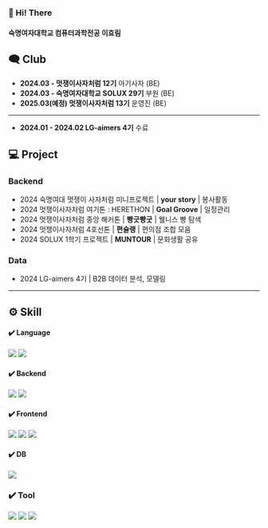 ### 👏 Hi! There
#### 숙명여자대학교 컴퓨터과학전공 이효림

## 🗨️ Club
- **2024.03 -  멋쟁이사자처럼 12기** 아기사자 (BE)
- **2024.03 -  숙명여자대학교 SOLUX 29기** 부원 (BE)
- **2025.03(예정) 멋쟁이사자처럼 13기** 운영진 (BE)
---
- **2024.01 - 2024.02 LG-aimers 4기** 수료

## 💻 Project

### Backend
- 2024 숙명여대 멋쟁이 사자처럼 미니프로젝트 | **your story** | 봉사활동
- 2024 멋쟁이사자처럼 여기톤 : HERETHON | **Goal Groove** | 일정관리
- 2024 멋쟁이사자처럼 중앙 해커톤 | **빵긋빵굿** | 웰니스 빵 탐색
- 2024 멋쟁이사자처럼 4호선톤 | **편슐랭** | 편의점 조합 모음
- 2024 SOLUX 1학기 프로젝트 | **MUNTOUR** | 문화생활 공유

### Data
- 2024 LG-aimers 4기 | B2B 데이터 분석, 모델링

---

## ⚙️ Skill

#### ✔️ Language
<img src="https://img.shields.io/badge/java-007396?style=for-the-badge&logo=OpenJDK&logoColor=white"> <img src="https://img.shields.io/badge/Python-3776AB?style=for-the-badge&logo=Python&logoColor=white">

#### ✔️ Backend
<img src="https://img.shields.io/badge/springboot-6DB33F?style=for-the-badge&logo=springboot&logoColor=white"> <img src="https://img.shields.io/badge/Node.js-339933?style=for-the-badge&logo=Node.js&logoColor=white">

#### ✔️ Frontend
<img src="https://img.shields.io/badge/HTML5-E34F26?style=for-the-badge&logo=HTML5&logoColor=white"> <img src="https://img.shields.io/badge/CSS3-1572B6?style=for-the-badge&logo=CSS3&logoColor=white"> <img src="https://img.shields.io/badge/JavaScript-F7DF1E?style=for-the-badge&logo=JavaScript&logoColor=white">

#### ✔️ DB
<img src="https://img.shields.io/badge/MySQL-4479A1?style=for-the-badge&logo=MySQL&logoColor=white">

### ✔️ Tool
<img src="https://img.shields.io/badge/git-F05033.svg?style=for-the-badge&logo=git&logoColor=white" /> <img src="https://img.shields.io/badge/github-181717.svg?style=for-the-badge&logo=github&logoColor=white" /> <img src="https://img.shields.io/badge/Notion-F3F3F3.svg?style=for-the-badge&logo=notion&logoColor=black" />


